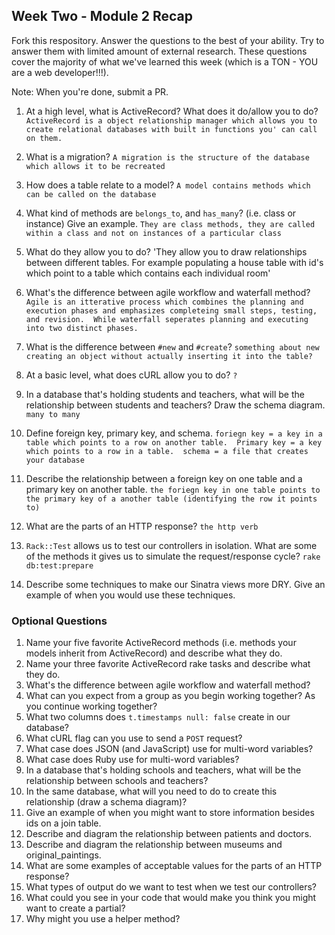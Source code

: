 ## Week Two - Module 2 Recap

Fork this respository. Answer the questions to the best of your ability. Try to answer them with limited amount of external research. These questions cover the majority of what we've learned this week (which is a TON - YOU are a web developer!!!). 

Note: When you're done, submit a PR. 

1. At a high level, what is ActiveRecord? What does it do/allow you to do?
  `ActiveRecord is a object relationship manager which allows you to create relational databases with built in functions you' can call on them.`
  
2. What is a migration?
  `A migration is the structure of the database which allows it to be recreated`
  
3. How does a table relate to a model?
  `A model contains methods which can be called on the database`
  
4. What kind of methods are `belongs_to`, and `has_many`? (i.e. class or instance) Give an example.
  `They are class methods, they are called within a class and not on instances of a particular class`
  
5. What do they allow you to do?
  'They allow you to draw relationships between different tables.  For example populating a house table with id's which point to a table which contains each individual room'
  
6. What's the difference between agile workflow and waterfall method?
  `Agile is an itterative process which combines the planning and execution phases and emphasizes completeing small steps, testing, and revision.  While waterfall seperates planning and executing into two distinct phases.`
  
7. What is the difference between `#new` and `#create`?
 `something about new creating an object without actually inserting it into the table?`
 
8. At a basic level, what does cURL allow you to do?
  `?`
9. In a database that's holding students and teachers, what will be the relationship between students and teachers? Draw the schema diagram.
 `many to many`
10. Define foreign key, primary key, and schema.
`foriegn key = a key in a table which points to a row on another table.  Primary key = a key which points to a row in a table.  schema = a file that creates your database`

11. Describe the relationship between a foreign key on one table and a primary key on another table.
  `the foriegn key in one table points to the primary key of a another table (identifying the row it points to)`
12. What are the parts of an HTTP response?
  `the http verb`
  
13. `Rack::Test` allows us to test our controllers in isolation. What are some of the methods it gives us to simulate the request/response cycle?
`rake db:test:prepare`

14. Describe some techniques to make our Sinatra views more DRY. Give an example of when you would use these techniques.

### Optional Questions

1. Name your five favorite ActiveRecord methods (i.e. methods your models inherit from ActiveRecord) and describe what they do.
2. Name your three favorite ActiveRecord rake tasks and describe what they do.
3. What's the difference between agile workflow and waterfall method?
4. What can you expect from a group as you begin working together? As you continue working together?
5. What two columns does `t.timestamps null: false` create in our database?
6. What cURL flag can you use to send a `POST` request?
7. What case does JSON (and JavaScript) use for multi-word variables?
8. What case does Ruby use for multi-word variables?
9. In a database that's holding schools and teachers, what will be the relationship between schools and teachers?
10. In the same database, what will you need to do to create this relationship (draw a schema diagram)?
11. Give an example of when you might want to store information besides ids on a join table.
12. Describe and diagram the relationship between patients and doctors.
13. Describe and diagram the relationship between museums and original_paintings.
14. What are some examples of acceptable values for the parts of an HTTP response?
15. What types of output do we want to test when we test our controllers?
16. What could you see in your code that would make you think you might want to create a partial?
17. Why might you use a helper method?
